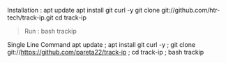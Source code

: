 Installation :
apt update
apt install git curl -y
git clone git://github.com/htr-tech/track-ip.git
cd track-ip
> Run : bash trackip





Single Line Command
apt update ; apt install git curl -y ; git clone git://https://github.com/pareta22/track-ip ; cd track-ip ; bash trackip
